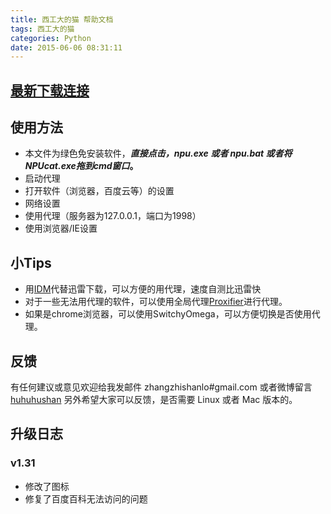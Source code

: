 ```yaml
---
title: 西工大的猫 帮助文档
tags: 西工大的猫
categories: Python
date: 2015-06-06 08:31:11
---
```


## [最新下载连接](http://pan.baidu.com/s/1qWsTbWS)

## 使用方法

*   本文件为绿色免安装软件，**_直接点击，npu.exe 或者 npu.bat 或者将NPUcat.exe拖到cmd窗口_。**
*   启动代理
*   打开软件（浏览器，百度云等）的设置
*   网络设置
*   使用代理（服务器为127.0.0.1，端口为1998）
*   使用浏览器/IE设置

## 小Tips

*   用[IDM](http://xbeta.info/idm.htm)代替迅雷下载，可以方便的用代理，速度自测比迅雷快
*   对于一些无法用代理的软件，可以使用全局代理[Proxifier](http://www.proxifier.com/index.htm)进行代理。
*   如果是chrome浏览器，可以使用SwitchyOmega，可以方便切换是否使用代理。

## 反馈

有任何建议或意见欢迎给我发邮件 zhangzhishanlo#gmail.com
或者微博留言[huhuhushan](http://www.weibo.com/huhuhushan)
另外希望大家可以反馈，是否需要 Linux 或者 Mac 版本的。

## 升级日志

### v1.31

*   修改了图标
*   修复了百度百科无法访问的问题